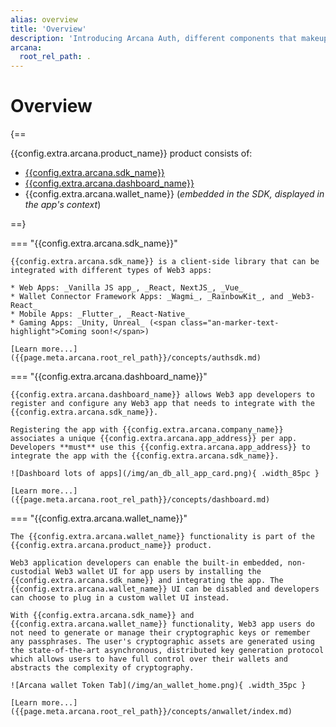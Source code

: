 ```yaml
---
alias: overview
title: 'Overview'
description: 'Introducing Arcana Auth, different components that makeup Arcana Auth, how to use it, Arcana Auth product features.'
arcana:
  root_rel_path: .
---
```


# Overview

{==

{{config.extra.arcana.product_name}} product consists of:

* [{{config.extra.arcana.sdk_name}}](https://www.npmjs.com/package/@arcana/auth)
* [{{config.extra.arcana.dashboard_name}}](https://dashboard.arcana.network)
* {{config.extra.arcana.wallet_name}} (*embedded in the SDK, displayed in the app's context*)

==}

=== "{{config.extra.arcana.sdk_name}}"

    {{config.extra.arcana.sdk_name}} is a client-side library that can be integrated with different types of Web3 apps:
    
    * Web Apps: _Vanilla JS app_, _React, NextJS_, _Vue_
    * Wallet Connector Framework Apps: _Wagmi_, _RainbowKit_, and _Web3-React_
    * Mobile Apps: _Flutter_, _React-Native_
    * Gaming Apps: _Unity, Unreal_ (<span class="an-marker-text-highlight">Coming soon!</span>) 
    
    [Learn more...]({{page.meta.arcana.root_rel_path}}/concepts/authsdk.md)

=== "{{config.extra.arcana.dashboard_name}}"

    {{config.extra.arcana.dashboard_name}} allows Web3 app developers to register and configure any Web3 app that needs to integrate with the {{config.extra.arcana.sdk_name}}.
    
    Registering the app with {{config.extra.arcana.company_name}} associates a unique {{config.extra.arcana.app_address}} per app. Developers **must** use this {{config.extra.arcana.app_address}} to integrate the app with the {{config.extra.arcana.sdk_name}}. 

    ![Dashboard lots of apps](/img/an_db_all_app_card.png){ .width_85pc }

    [Learn more...]({{page.meta.arcana.root_rel_path}}/concepts/dashboard.md)

=== "{{config.extra.arcana.wallet_name}}"

    The {{config.extra.arcana.wallet_name}} functionality is part of the {{config.extra.arcana.product_name}} product. 
    
    Web3 application developers can enable the built-in embedded, non-custodial Web3 wallet UI for app users by installing the {{config.extra.arcana.sdk_name}} and integrating the app. The {{config.extra.arcana.wallet_name}} UI can be disabled and developers can choose to plug in a custom wallet UI instead. 
    
    With {{config.extra.arcana.sdk_name}} and {{config.extra.arcana.wallet_name}} functionality, Web3 app users do not need to generate or manage their cryptographic keys or remember any passphrases. The user's cryptographic assets are generated using the state-of-the-art asynchronous, distributed key generation protocol which allows users to have full control over their wallets and abstracts the complexity of cryptography. 
    
    ![Arcana wallet Token Tab](/img/an_wallet_home.png){ .width_35pc }

    [Learn more...]({{page.meta.arcana.root_rel_path}}/concepts/anwallet/index.md)

<!--

[[auth-quick-start|Let's begin! ++enter++]]{ .md-button .md-button--primary}

Git: {{ git.short_commit}}

-->
